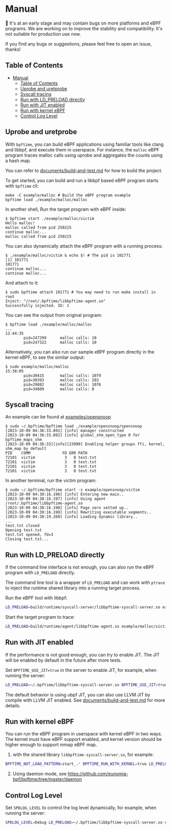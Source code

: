 # Manual

🚧 It's at an early stage and may contain bugs on more platforms and eBPF programs. We are working on to improve the stability and compatibility. It's not suitable for production use now.

If you find any bugs or suggestions, please feel free to open an issue, thanks!

## Table of Contents

- [Manual](#manual)
  - [Table of Contents](#table-of-contents)
  - [Uprobe and uretprobe](#uprobe-and-uretprobe)
  - [Syscall tracing](#syscall-tracing)
  - [Run with LD\_PRELOAD directly](#run-with-ld_preload-directly)
  - [Run with JIT enabled](#run-with-jit-enabled)
  - [Run with kernel eBPF](#run-with-kernel-ebpf)
  - [Control Log Level](#control-log-level)

## Uprobe and uretprobe

With `bpftime`, you can build eBPF applications using familiar tools like clang and libbpf, and execute them in userspace. For instance, the `malloc` eBPF program traces malloc calls using uprobe and aggregates the counts using a hash map.

You can refer to [documents/build-and-test.md](build-and-test.md) for how to build the project.

To get started, you can build and run a libbpf based eBPF program starts with `bpftime` cli:

```console
make -C example/malloc # Build the eBPF program example
bpftime load ./example/malloc/malloc
```

In another shell, Run the target program with eBPF inside:

```console
$ bpftime start ./example/malloc/victim
Hello malloc!
malloc called from pid 250215
continue malloc...
malloc called from pid 250215
```

You can also dynamically attach the eBPF program with a running process:

```console
$ ./example/malloc/victim & echo $! # The pid is 101771
[1] 101771
101771
continue malloc...
continue malloc...
```

And attach to it:

```console
$ sudo bpftime attach 101771 # You may need to run make install in root
Inject: "/root/.bpftime/libbpftime-agent.so"
Successfully injected. ID: 1
```

You can see the output from original program:

```console
$ bpftime load ./example/malloc/malloc
...
12:44:35 
        pid=247299      malloc calls: 10
        pid=247322      malloc calls: 10
```

Alternatively, you can also run our sample eBPF program directly in the kernel eBPF, to see the similar output:

```console
$ sudo example/malloc/malloc
15:38:05
        pid=30415       malloc calls: 1079
        pid=30393       malloc calls: 203
        pid=29882       malloc calls: 1076
        pid=34809       malloc calls: 8
```

## Syscall tracing

An example can be found at [examples/opensnoop](https://github.com/eunomia-bpf/bpftime/tree/master/example/opensnoop)

```console
$ sudo ~/.bpftime/bpftime load ./example/opensnoop/opensnoop
[2023-10-09 04:36:33.891] [info] manager constructed
[2023-10-09 04:36:33.892] [info] global_shm_open_type 0 for bpftime_maps_shm
[2023-10-09 04:36:33][info][23999] Enabling helper groups ffi, kernel, shm_map by default
PID    COMM              FD ERR PATH
72101  victim             3   0 test.txt
72101  victim             3   0 test.txt
72101  victim             3   0 test.txt
72101  victim             3   0 test.txt
```

In another terminal, run the victim program:

```console
$ sudo ~/.bpftime/bpftime start -s example/opensnoop/victim
[2023-10-09 04:38:16.196] [info] Entering new main..
[2023-10-09 04:38:16.197] [info] Using agent /root/.bpftime/libbpftime-agent.so
[2023-10-09 04:38:16.198] [info] Page zero setted up..
[2023-10-09 04:38:16.198] [info] Rewriting executable segments..
[2023-10-09 04:38:19.260] [info] Loading dynamic library..
...
test.txt closed
Opening test.txt
test.txt opened, fd=3
Closing test.txt...
```

## Run with LD_PRELOAD directly

If the command line interface is not enough, you can also run the eBPF program with `LD_PRELOAD` directly.

The command line tool is a wrapper of `LD_PRELOAD` and can work with `ptrace` to inject the runtime shared library into a running target process.

Run the eBPF tool with libbpf:

```sh
LD_PRELOAD=build/runtime/syscall-server/libbpftime-syscall-server.so example/malloc/malloc
```

Start the target program to trace:

```sh
LD_PRELOAD=build/runtime/agent/libbpftime-agent.so example/malloc/victim
```

## Run with JIT enabled

If the performance is not good enough, you can try to enable JIT. The JIT will be enabled by default in the future after more tests.

Set `BPFTIME_USE_JIT=true` in the server to enable JIT, for example, when running the server:

```sh
LD_PRELOAD=~/.bpftime/libbpftime-syscall-server.so BPFTIME_USE_JIT=true example/malloc/malloc
```

The default behavior is using ubpf JIT, you can also use LLVM JIT by compile with LLVM JIT enabled. See [documents/build-and-test.md](build-and-test.md) for more details.

## Run with kernel eBPF

You can run the eBPF program in userspace with kernel eBPF in two ways. The kernel must have eBPF support enabled, and kernel version should be higher enough to support mmap eBPF map.

1. with the shared library `libbpftime-syscall-server.so`, for example:

```sh
BPFTIME_NOT_LOAD_PATTERN=start_.* BPFTIME_RUN_WITH_KERNEL=true LD_PRELOAD=~/.bpftime/libbpftime-syscall-server.so example/malloc/malloc
```

2. Using daemon mode, see <https://github.com/eunomia-bpf/bpftime/tree/master/daemon>

## Control Log Level

Set `SPDLOG_LEVEL` to control the log level dynamically, for example, when running the server:

```sh
SPDLOG_LEVEL=Debug LD_PRELOAD=~/.bpftime/libbpftime-syscall-server.so example/malloc/malloc
```
